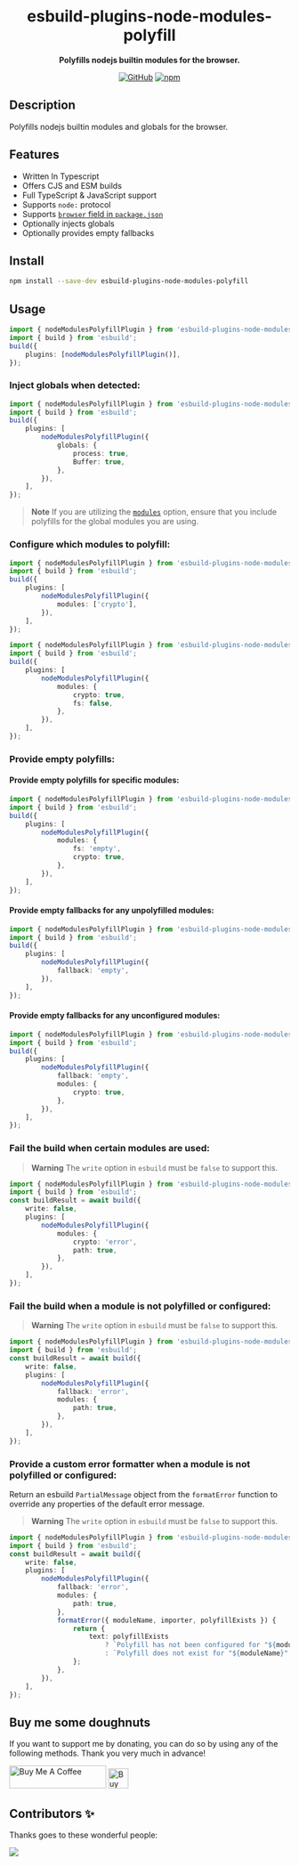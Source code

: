<div align="center">

# esbuild-plugins-node-modules-polyfill

**Polyfills nodejs builtin modules for the browser.**

[![GitHub](https://img.shields.io/github/license/imranbarbhuiya/esbuild-plugins-node-modules-polyfill)](https://github.com/imranbarbhuiya/esbuild-plugins-node-modules-polyfill/blob/main/LICENSE)
[![npm](https://img.shields.io/npm/v/esbuild-plugins-node-modules-polyfill?color=crimson&logo=npm&style=flat-square)](https://www.npmjs.com/package/esbuild-plugins-node-modules-polyfill)

</div>

## Description

Polyfills nodejs builtin modules and globals for the browser.

## Features

-   Written In Typescript
-   Offers CJS and ESM builds
-   Full TypeScript & JavaScript support
-   Supports `node:` protocol
-   Supports [`browser` field in `package.json`](https://github.com/defunctzombie/package-browser-field-spec)
-   Optionally injects globals
-   Optionally provides empty fallbacks

## Install

```bash
npm install --save-dev esbuild-plugins-node-modules-polyfill

```

## Usage

```ts
import { nodeModulesPolyfillPlugin } from 'esbuild-plugins-node-modules-polyfill';
import { build } from 'esbuild';
build({
	plugins: [nodeModulesPolyfillPlugin()],
});
```

### Inject globals when detected:

```ts
import { nodeModulesPolyfillPlugin } from 'esbuild-plugins-node-modules-polyfill';
import { build } from 'esbuild';
build({
	plugins: [
		nodeModulesPolyfillPlugin({
			globals: {
				process: true,
				Buffer: true,
			},
		}),
	],
});
```

> **Note**
> If you are utilizing the [`modules`](#configure-which-modules-to-polyfill) option, ensure that you include polyfills for the global modules you are using.

### Configure which modules to polyfill:

```ts
import { nodeModulesPolyfillPlugin } from 'esbuild-plugins-node-modules-polyfill';
import { build } from 'esbuild';
build({
	plugins: [
		nodeModulesPolyfillPlugin({
			modules: ['crypto'],
		}),
	],
});
```

```ts
import { nodeModulesPolyfillPlugin } from 'esbuild-plugins-node-modules-polyfill';
import { build } from 'esbuild';
build({
	plugins: [
		nodeModulesPolyfillPlugin({
			modules: {
				crypto: true,
				fs: false,
			},
		}),
	],
});
```

### Provide empty polyfills:

#### Provide empty polyfills for specific modules:

```ts
import { nodeModulesPolyfillPlugin } from 'esbuild-plugins-node-modules-polyfill';
import { build } from 'esbuild';
build({
	plugins: [
		nodeModulesPolyfillPlugin({
			modules: {
				fs: 'empty',
				crypto: true,
			},
		}),
	],
});
```

#### Provide empty fallbacks for any unpolyfilled modules:

```ts
import { nodeModulesPolyfillPlugin } from 'esbuild-plugins-node-modules-polyfill';
import { build } from 'esbuild';
build({
	plugins: [
		nodeModulesPolyfillPlugin({
			fallback: 'empty',
		}),
	],
});
```

#### Provide empty fallbacks for any unconfigured modules:

```ts
import { nodeModulesPolyfillPlugin } from 'esbuild-plugins-node-modules-polyfill';
import { build } from 'esbuild';
build({
	plugins: [
		nodeModulesPolyfillPlugin({
			fallback: 'empty',
			modules: {
				crypto: true,
			},
		}),
	],
});
```

### Fail the build when certain modules are used:

> **Warning**
> The `write` option in `esbuild` must be `false` to support this.

```ts
import { nodeModulesPolyfillPlugin } from 'esbuild-plugins-node-modules-polyfill';
import { build } from 'esbuild';
const buildResult = await build({
	write: false,
	plugins: [
		nodeModulesPolyfillPlugin({
			modules: {
				crypto: 'error',
				path: true,
			},
		}),
	],
});
```

### Fail the build when a module is not polyfilled or configured:

> **Warning**
> The `write` option in `esbuild` must be `false` to support this.

```ts
import { nodeModulesPolyfillPlugin } from 'esbuild-plugins-node-modules-polyfill';
import { build } from 'esbuild';
const buildResult = await build({
	write: false,
	plugins: [
		nodeModulesPolyfillPlugin({
			fallback: 'error',
			modules: {
				path: true,
			},
		}),
	],
});
```

### Provide a custom error formatter when a module is not polyfilled or configured:

Return an esbuild `PartialMessage` object from the `formatError` function to override any properties of the default error message.

> **Warning**
> The `write` option in `esbuild` must be `false` to support this.

```ts
import { nodeModulesPolyfillPlugin } from 'esbuild-plugins-node-modules-polyfill';
import { build } from 'esbuild';
const buildResult = await build({
	write: false,
	plugins: [
		nodeModulesPolyfillPlugin({
			fallback: 'error',
			modules: {
				path: true,
			},
			formatError({ moduleName, importer, polyfillExists }) {
				return {
					text: polyfillExists
						? `Polyfill has not been configured for "${moduleName}", imported by "${importer}"`
						: `Polyfill does not exist for "${moduleName}", imported by "${importer}"`,
				};
			},
		}),
	],
});
```

## Buy me some doughnuts

If you want to support me by donating, you can do so by using any of the following methods. Thank you very much in advance!

<a href="https://www.buymeacoffee.com/parbez" target="_blank"><img src="https://cdn.buymeacoffee.com/buttons/default-orange.png" alt="Buy Me A Coffee" height="41" width="174"></a>
<a href='https://ko-fi.com/Y8Y1CBIJH' target='_blank'><img height='36' style='border:0px;height:36px;' src='https://cdn.ko-fi.com/cdn/kofi4.png?v=3' border='0' alt='Buy Me a Coffee at ko-fi.com' /></a>

## Contributors ✨

Thanks goes to these wonderful people:

<a href="https://github.com/imranbarbhuiya/esbuild-plugins-node-modules-polyfill/graphs/contributors">
    <img src="https://contrib.rocks/image?repo=imranbarbhuiya/esbuild-plugins-node-modules-polyfill" />
</a>
